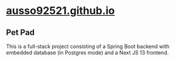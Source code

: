 # [ausso92521.github.io](ausso92521.github.io)
## Pet Pad
This is a full-stack project consisting of a Spring Boot backend with embedded database (in Postgres mode) and a Next JS 13 frontend.
